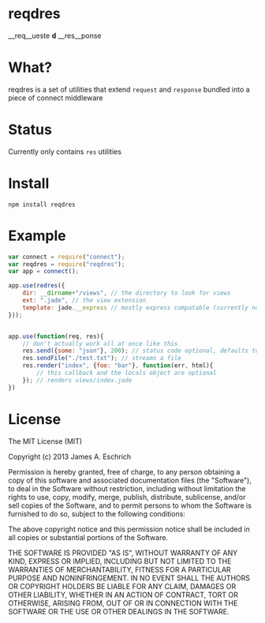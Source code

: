 # reqdres
__req__ueste **d** __res__ponse
# What?
reqdres is a set of utilities that extend ```request``` and ```response``` bundled into a piece of connect middleware
# Status
Currently only contains ```res``` utilities
# Install
```
npm install reqdres
```

# Example

```javascript
var connect = require("connect");
var reqdres = require("reqdres");
var app = connect();

app.use(redres({
	dir: __dirname+"/views", // the directory to look for views
	ext: ".jade", // the view extension
	template: jade.__express // mostly express compatable (currently no support for extends)
}));


app.use(function(req, res){
	// don't actually work all at once like this
	res.send({some: "json"}, 200); // status code optional, defaults to 200
	res.sendFile("./test.txt"); // streams a file
	res.render("index", {foo: "bar"}, function(err, html){
		// this callback and the locals object are optional
	}); // renders views/index.jade
})
```

# License
The MIT License (MIT)

Copyright (c) 2013 James A. Eschrich

Permission is hereby granted, free of charge, to any person obtaining a copy
of this software and associated documentation files (the "Software"), to deal
in the Software without restriction, including without limitation the rights
to use, copy, modify, merge, publish, distribute, sublicense, and/or sell
copies of the Software, and to permit persons to whom the Software is
furnished to do so, subject to the following conditions:

The above copyright notice and this permission notice shall be included in
all copies or substantial portions of the Software.

THE SOFTWARE IS PROVIDED "AS IS", WITHOUT WARRANTY OF ANY KIND, EXPRESS OR
IMPLIED, INCLUDING BUT NOT LIMITED TO THE WARRANTIES OF MERCHANTABILITY,
FITNESS FOR A PARTICULAR PURPOSE AND NONINFRINGEMENT. IN NO EVENT SHALL THE
AUTHORS OR COPYRIGHT HOLDERS BE LIABLE FOR ANY CLAIM, DAMAGES OR OTHER
LIABILITY, WHETHER IN AN ACTION OF CONTRACT, TORT OR OTHERWISE, ARISING FROM,
OUT OF OR IN CONNECTION WITH THE SOFTWARE OR THE USE OR OTHER DEALINGS IN
THE SOFTWARE.
